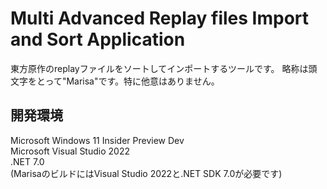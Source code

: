 # Multi Advanced Replay files Import and Sort Application
東方原作のreplayファイルをソートしてインポートするツールです。
略称は頭文字をとって"Marisa"です。特に他意はありません。

## 開発環境
Microsoft Windows 11 Insider Preview Dev<br>
Microsoft Visual Studio 2022<br>
.NET 7.0<br>
(MarisaのビルドにはVisual Studio 2022と.NET SDK 7.0が必要です)
